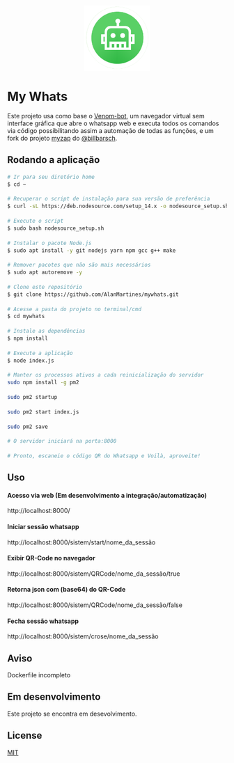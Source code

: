 
<p align="center">
  <img src="https://github.com/AlanMartines/mywhats/blob/master/public/images/whatsapp-bot.png" width="150" alt="My Whats">
</p>

# My Whats
 Este projeto usa como base o [Venom-bot](https://github.com/orkestral/venom "Venom-bot"), um navegador virtual sem interface gráfica que abre o whatsapp web e executa todos os comandos via código possibilitando assim a automação de todas as funções, e um fork do projeto [myzap](https://github.com/billbarsch/myzap "myzap") do [@billbarsch](https://github.com/billbarsch "@billbarsch").

## Rodando a aplicação

```bash
# Ir para seu diretório home
$ cd ~

# Recuperar o script de instalação para sua versão de preferência
$ curl -sL https://deb.nodesource.com/setup_14.x -o nodesource_setup.sh

# Execute o script 
$ sudo bash nodesource_setup.sh

# Instalar o pacote Node.js
$ sudo apt install -y git nodejs yarn npm gcc g++ make

# Remover pacotes que não são mais necessários
$ sudo apt autoremove -y

# Clone este repositório
$ git clone https://github.com/AlanMartines/mywhats.git

# Acesse a pasta do projeto no terminal/cmd
$ cd mywhats

# Instale as dependências
$ npm install

# Execute a aplicação 
$ node index.js

# Manter os processos ativos a cada reinicialização do servidor
sudo npm install -g pm2

sudo pm2 startup

sudo pm2 start index.js

sudo pm2 save

# O servidor iniciará na porta:8000

# Pronto, escaneie o código QR do Whatsapp e Voilà, aproveite!
```
## Uso
#### Acesso via web (Em desenvolvimento a integração/automatização)
http://localhost:8000/

#### Iniciar sessão whatsapp
http://localhost:8000/sistem/start/nome_da_sessão

####  Exibir QR-Code no navegador
http://localhost:8000/sistem/QRCode/nome_da_sessão/true

####  Retorna json com (base64) do QR-Code 
http://localhost:8000/sistem/QRCode/nome_da_sessão/false

#### Fecha sessão whatsapp
http://localhost:8000/sistem/crose/nome_da_sessão

## Aviso
Dockerfile incompleto

## Em desenvolvimento
Este projeto se encontra em desevolvimento.

## License
[MIT](https://choosealicense.com/licenses/mit/)
